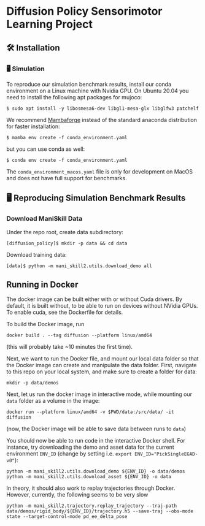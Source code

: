 # Diffusion Policy Sensorimotor Learning Project
## 🛠️ Installation
### 🖥️ Simulation
To reproduce our simulation benchmark results, install our conda environment on a Linux machine with Nvidia GPU. On Ubuntu 20.04 you need to install the following apt packages for mujoco:
```console
$ sudo apt install -y libosmesa6-dev libgl1-mesa-glx libglfw3 patchelf
```

We recommend [Mambaforge](https://github.com/conda-forge/miniforge#mambaforge) instead of the standard anaconda distribution for faster installation: 
```console
$ mamba env create -f conda_environment.yaml
```

but you can use conda as well: 
```console
$ conda env create -f conda_environment.yaml
```

The `conda_environment_macos.yaml` file is only for development on MacOS and does not have full support for benchmarks.
## 🖥️ Reproducing Simulation Benchmark Results 
### Download ManiSkill Data
Under the repo root, create data subdirectory:
```console
[diffusion_policy]$ mkdir -p data && cd data
```

Download training data:
```console
[data]$ python -m mani_skill2.utils.download_demo all  
```

## Running in Docker
The docker image can be built either with or without Cuda drivers. By default, it is built without, to be able to run on devices without NVidia GPUs. To enable cuda, see the Dockerfile for details.

To build the Docker image, run
```console
docker build . --tag diffusion --platform linux/amd64
```
(this will probably take ~10 minutes the first time).

Next, we want to run the Docker file, and mount our local data folder so that the Docker image can create and manipulate the data folder.
First, navigate to this repo on your local system, and make sure to create a folder for data:
```console
mkdir -p data/demos
```
Next, let us run the docker image in interactive mode, while mounting our `data` folder as a volume in the image:
```console
docker run --platform linux/amd64 -v $PWD/data:/src/data/ -it diffusion 
```
(now, the Docker image will be able to save data between runs to `data`)

You should now be able to run code in the interactive Docker shell. For instance, try downloading the demo and asset data for the current environment `ENV_ID` (change by setting i.e. `export ENV_ID="PickSingleEGAD-v0"`):
```
python -m mani_skill2.utils.download_demo ${ENV_ID} -o data/demos
python -m mani_skill2.utils.download_asset ${ENV_ID} -o data
```

In theory, it should also work to replay trajectories through Docker. However, currently, the following seems to be very slow
```
python -m mani_skill2.trajectory.replay_trajectory --traj-path data/demos/rigid_body/${ENV_ID}/trajectory.h5 --save-traj --obs-mode state --target-control-mode pd_ee_delta_pose
```
